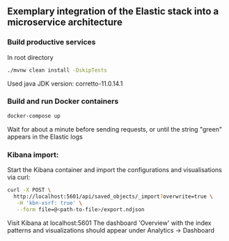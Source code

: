## Exemplary integration of the Elastic stack into a microservice architecture

### Build productive services
In root directory
```bash
./mvnw clean install -DskipTests
```
Used java JDK version: corretto-11.0.14.1

### Build and run Docker containers
```bash
docker-compose up
```
Wait for about a minute before sending requests, or until the string "green" appears in the Elastic logs

### Kibana import:
Start the Kibana container and import the configurations and visualisations via curl:

```bash
curl -X POST \
  http://localhost:5601/api/saved_objects/_import?overwrite=true \
   -H 'kbn-xsrf: true' \
   --form file=@<path-to-file>/export.ndjson
```
Visit Kibana at localhost:5601
The dashboard 'Overview' with the index patterns and visualizations should appear under Analytics -> Dashboard
